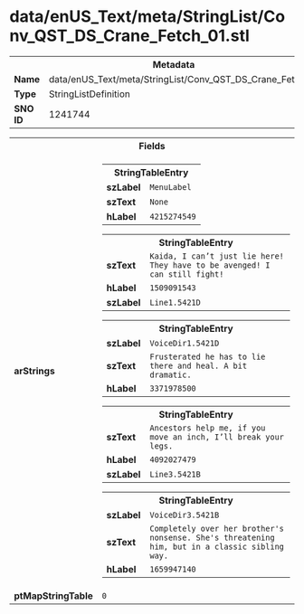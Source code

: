 <h1>data/enUS_Text/meta/StringList/Conv_QST_DS_Crane_Fetch_01.stl</h1><table><tr><th colspan="100%">Metadata</th></tr><tr><td><b>Name</b></td><td>data/enUS_Text/meta/StringList/Conv_QST_DS_Crane_Fetch_01.stl</td></tr><tr><td><b>Type</b></td><td>StringListDefinition</td></tr><tr><td><b>SNO ID</b></td><td>1241744</td></tr></table>

<table><tr><th colspan="100%">Fields</th></tr><tr><td><b>arStrings</b></td><td><table><tr><th colspan="100%">StringTableEntry</th></tr><tr><td><b>szLabel</b></td><td><code>MenuLabel</code></td></tr><tr><td><b>szText</b></td><td><code>None</code></td></tr><tr><td><b>hLabel</b></td><td><code>4215274549</code></td></tr></table>


<table><tr><th colspan="100%">StringTableEntry</th></tr><tr><td><b>szText</b></td><td><code>Kaida, I can’t just lie here! They have to be avenged! I can still fight!</code></td></tr><tr><td><b>hLabel</b></td><td><code>1509091543</code></td></tr><tr><td><b>szLabel</b></td><td><code>Line1.5421D</code></td></tr></table>


<table><tr><th colspan="100%">StringTableEntry</th></tr><tr><td><b>szLabel</b></td><td><code>VoiceDir1.5421D</code></td></tr><tr><td><b>szText</b></td><td><code>Frusterated he has to lie there and heal. A bit dramatic.</code></td></tr><tr><td><b>hLabel</b></td><td><code>3371978500</code></td></tr></table>


<table><tr><th colspan="100%">StringTableEntry</th></tr><tr><td><b>szText</b></td><td><code>Ancestors help me, if you move an inch, I’ll break your legs.</code></td></tr><tr><td><b>hLabel</b></td><td><code>4092027479</code></td></tr><tr><td><b>szLabel</b></td><td><code>Line3.5421B</code></td></tr></table>


<table><tr><th colspan="100%">StringTableEntry</th></tr><tr><td><b>szLabel</b></td><td><code>VoiceDir3.5421B</code></td></tr><tr><td><b>szText</b></td><td><code>Completely over her brother's nonsense. She's threatening him, but in a classic sibling way.</code></td></tr><tr><td><b>hLabel</b></td><td><code>1659947140</code></td></tr></table>


</td></tr><tr><td><b>ptMapStringTable</b></td><td><code>0</code></td></tr></table>

